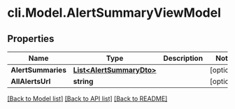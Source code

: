 # cli.Model.AlertSummaryViewModel

## Properties

Name | Type | Description | Notes
------------ | ------------- | ------------- | -------------
**AlertSummaries** | [**List&lt;AlertSummaryDto&gt;**](AlertSummaryDto.md) |  | [optional] 
**AllAlertsUrl** | **string** |  | [optional] 

[[Back to Model list]](../README.md#documentation-for-models) [[Back to API list]](../README.md#documentation-for-api-endpoints) [[Back to README]](../README.md)

